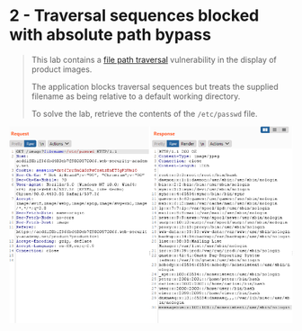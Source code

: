 # 2 - Traversal sequences blocked with absolute path bypass

> This lab contains a [file path traversal](https://portswigger.net/web-security/file-path-traversal) vulnerability in the display of product images.
>
>  The application blocks traversal sequences but treats the supplied filename as being relative to a default working directory.
>
>  To solve the lab, retrieve the contents of the `/etc/passwd` file.

![](../../.gitbook/assets/imagen%20%28635%29.png)

